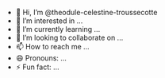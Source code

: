 - 👋 Hi, I’m @theodule-celestine-troussecotte
- 👀 I’m interested in ...
- 🌱 I’m currently learning ...
- 💞️ I’m looking to collaborate on ...
- 📫 How to reach me ...
- 😄 Pronouns: ...
- ⚡ Fun fact: ...

<!---
theodule-celestine-troussecotte/theodule-celestine-troussecotte is a ✨ special ✨ repository because its `README.md` (this file) appears on your GitHub profile.
You can click the Preview link to take a look at your changes.
--->
